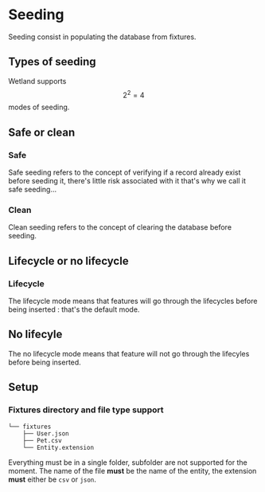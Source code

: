 # Seeding

Seeding consist in populating the database from fixtures.

## Types of seeding

Wetland supports $$2^2 = 4$$ modes of seeding.

## Safe or clean

### Safe

Safe seeding refers to the concept of verifying if a record already exist before seeding it, there's little risk associated with it that's why we call it safe seeding...

### Clean
Clean seeding refers to the concept of clearing the database before seeding.

## Lifecycle or no lifecycle

### Lifecycle

The lifecycle mode means that features will go through the lifecycles before being inserted : that's the default mode.

## No lifecyle

The no lifecycle mode means that feature will not go through the lifecyles before being inserted.


## Setup

### Fixtures directory and file type support

```
└── fixtures 
    ├── User.json
    ├── Pet.csv
    └── Entity.extension
```

Everything must be in a single folder, subfolder are not supported for the moment.
The name of the file **must** be the name of the entity, the extension **must** either be `csv` or `json`.
